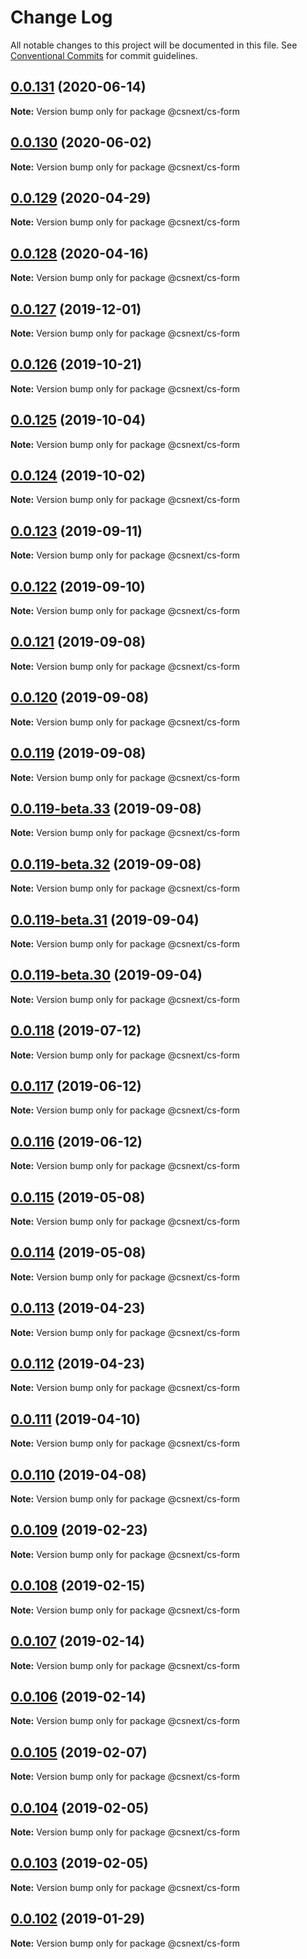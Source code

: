 # Change Log

All notable changes to this project will be documented in this file.
See [Conventional Commits](https://conventionalcommits.org) for commit guidelines.

## [0.0.131](https://github.com/TNOCS/csnext/compare/v0.0.130...v0.0.131) (2020-06-14)

**Note:** Version bump only for package @csnext/cs-form






## [0.0.130](https://github.com/TNOCS/csnext/compare/v0.0.129...v0.0.130) (2020-06-02)

**Note:** Version bump only for package @csnext/cs-form





## [0.0.129](https://github.com/TNOCS/csnext/compare/v0.0.128...v0.0.129) (2020-04-29)

**Note:** Version bump only for package @csnext/cs-form






## [0.0.128](https://github.com/TNOCS/csnext/compare/v0.0.127...v0.0.128) (2020-04-16)

**Note:** Version bump only for package @csnext/cs-form






## [0.0.127](https://github.com/TNOCS/csnext/compare/v0.0.126...v0.0.127) (2019-12-01)

**Note:** Version bump only for package @csnext/cs-form





## [0.0.126](https://github.com/TNOCS/csnext/compare/v0.0.125...v0.0.126) (2019-10-21)

**Note:** Version bump only for package @csnext/cs-form





## [0.0.125](https://github.com/TNOCS/csnext/compare/v0.0.124...v0.0.125) (2019-10-04)

**Note:** Version bump only for package @csnext/cs-form






## [0.0.124](https://github.com/TNOCS/csnext/compare/v0.0.123...v0.0.124) (2019-10-02)

**Note:** Version bump only for package @csnext/cs-form






## [0.0.123](https://github.com/TNOCS/csnext/compare/v0.0.122...v0.0.123) (2019-09-11)

**Note:** Version bump only for package @csnext/cs-form






## [0.0.122](https://github.com/TNOCS/csnext/compare/v0.0.121...v0.0.122) (2019-09-10)

**Note:** Version bump only for package @csnext/cs-form






## [0.0.121](https://github.com/TNOCS/csnext/compare/v0.0.120...v0.0.121) (2019-09-08)

**Note:** Version bump only for package @csnext/cs-form





## [0.0.120](https://github.com/TNOCS/csnext/compare/v0.0.119-beta.31...v0.0.120) (2019-09-08)

**Note:** Version bump only for package @csnext/cs-form






## [0.0.119](https://github.com/TNOCS/csnext/compare/v0.0.120...v0.0.119) (2019-09-08)

**Note:** Version bump only for package @csnext/cs-form





## [0.0.119-beta.33](https://github.com/TNOCS/csnext/compare/v0.0.119-beta.32...v0.0.119-beta.33) (2019-09-08)

**Note:** Version bump only for package @csnext/cs-form





## [0.0.119-beta.32](https://github.com/TNOCS/csnext/compare/v0.0.119-beta.31...v0.0.119-beta.32) (2019-09-08)

**Note:** Version bump only for package @csnext/cs-form






## [0.0.119-beta.31](https://github.com/TNOCS/csnext/compare/v0.0.119-beta.30...v0.0.119-beta.31) (2019-09-04)

**Note:** Version bump only for package @csnext/cs-form





## [0.0.119-beta.30](https://github.com/TNOCS/csnext/compare/v0.0.118...v0.0.119-beta.30) (2019-09-04)

**Note:** Version bump only for package @csnext/cs-form






## [0.0.118](https://github.com/TNOCS/csnext/compare/v0.0.117...v0.0.118) (2019-07-12)

**Note:** Version bump only for package @csnext/cs-form






## [0.0.117](https://github.com/TNOCS/csnext/compare/v0.0.116...v0.0.117) (2019-06-12)

**Note:** Version bump only for package @csnext/cs-form





## [0.0.116](https://github.com/TNOCS/csnext/compare/v0.0.115...v0.0.116) (2019-06-12)

**Note:** Version bump only for package @csnext/cs-form





## [0.0.115](https://github.com/TNOCS/csnext/compare/v0.0.114...v0.0.115) (2019-05-08)

**Note:** Version bump only for package @csnext/cs-form





## [0.0.114](https://github.com/TNOCS/csnext/compare/v0.0.113...v0.0.114) (2019-05-08)

**Note:** Version bump only for package @csnext/cs-form





## [0.0.113](https://github.com/TNOCS/csnext/compare/v0.0.112...v0.0.113) (2019-04-23)

**Note:** Version bump only for package @csnext/cs-form





## [0.0.112](https://github.com/TNOCS/csnext/compare/v0.0.111...v0.0.112) (2019-04-23)

**Note:** Version bump only for package @csnext/cs-form





## [0.0.111](https://github.com/TNOCS/csnext/compare/v0.0.110...v0.0.111) (2019-04-10)

**Note:** Version bump only for package @csnext/cs-form





## [0.0.110](https://github.com/TNOCS/csnext/compare/v0.0.109...v0.0.110) (2019-04-08)

**Note:** Version bump only for package @csnext/cs-form





## [0.0.109](https://github.com/TNOCS/csnext/compare/v0.0.108...v0.0.109) (2019-02-23)

**Note:** Version bump only for package @csnext/cs-form





## [0.0.108](https://github.com/TNOCS/csnext/compare/v0.0.107...v0.0.108) (2019-02-15)

**Note:** Version bump only for package @csnext/cs-form





## [0.0.107](https://github.com/TNOCS/csnext/compare/v0.0.106...v0.0.107) (2019-02-14)

**Note:** Version bump only for package @csnext/cs-form





## [0.0.106](https://github.com/TNOCS/csnext/compare/v0.0.105...v0.0.106) (2019-02-14)

**Note:** Version bump only for package @csnext/cs-form





## [0.0.105](https://github.com/TNOCS/csnext/compare/v0.0.104...v0.0.105) (2019-02-07)

**Note:** Version bump only for package @csnext/cs-form





## [0.0.104](https://github.com/TNOCS/csnext/compare/v0.0.103...v0.0.104) (2019-02-05)

**Note:** Version bump only for package @csnext/cs-form





## [0.0.103](https://github.com/TNOCS/csnext/compare/v0.0.102...v0.0.103) (2019-02-05)

**Note:** Version bump only for package @csnext/cs-form





## [0.0.102](https://github.com/TNOCS/csnext/compare/v0.0.101...v0.0.102) (2019-01-29)

**Note:** Version bump only for package @csnext/cs-form
